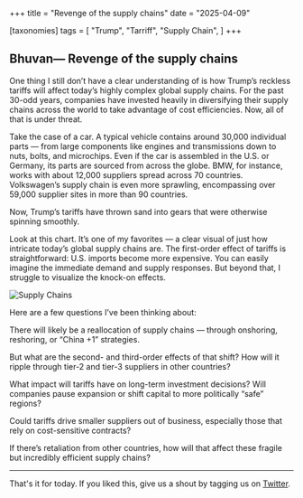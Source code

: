 +++
title = "Revenge of the supply chains"
date = "2025-04-09"

[taxonomies]
tags = [
    "Trump",
    "Tarriff",
    "Supply Chain",
]
+++ 

## Bhuvan— Revenge of the supply chains

One thing I still don’t have a clear understanding of is how Trump’s reckless tariffs will affect today’s highly complex global supply chains. For the past 30-odd years, companies have invested heavily in diversifying their supply chains across the world to take advantage of cost efficiencies. Now, all of that is under threat.

Take the case of a car. A typical vehicle contains around 30,000 individual parts — from large components like engines and transmissions down to nuts, bolts, and microchips. Even if the car is assembled in the U.S. or Germany, its parts are sourced from across the globe. BMW, for instance, works with about 12,000 suppliers spread across 70 countries. Volkswagen’s supply chain is even more sprawling, encompassing over 59,000 supplier sites in more than 90 countries.

Now, Trump’s tariffs have thrown sand into gears that were otherwise spinning smoothly.

Look at this chart. It’s one of my favorites — a clear visual of just how intricate today’s global supply chains are. The first-order effect of tariffs is straightforward: U.S. imports become more expensive. You can easily imagine the immediate demand and supply responses. But beyond that, I struggle to visualize the knock-on effects.

![Supply Chains](images/global-supply-chains.png)

Here are a few questions I’ve been thinking about:

There will likely be a reallocation of supply chains — through onshoring, reshoring, or “China +1” strategies.

But what are the second- and third-order effects of that shift? How will it ripple through tier-2 and tier-3 suppliers in other countries?

What impact will tariffs have on long-term investment decisions? Will companies pause expansion or shift capital to more politically “safe” regions?

Could tariffs drive smaller suppliers out of business, especially those that rely on cost-sensitive contracts?

If there’s retaliation from other countries, how will that affect these fragile but incredibly efficient supply chains?

---

That's it for today. If you liked this, give us a shout by tagging us on  [Twitter](https://x.com/zerodhamarkets).
